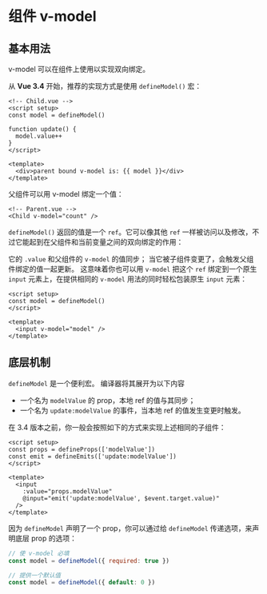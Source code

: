 # 组件 v-model

## 基本用法

v-model 可以在组件上使用以实现双向绑定。

从 **Vue 3.4** 开始，推荐的实现方式是使用 `defineModel()` 宏：

```vue
<!-- Child.vue -->
<script setup>
const model = defineModel()

function update() {
  model.value++
}
</script>

<template>
  <div>parent bound v-model is: {{ model }}</div>
</template>
```
父组件可以用 v-model 绑定一个值：
```vue
<!-- Parent.vue -->
<Child v-model="count" />
```

`defineModel()` 返回的值是一个 `ref`。它可以像其他 `ref` 一样被访问以及修改，不过它能起到在父组件和当前变量之间的双向绑定的作用：

它的 `.value` 和父组件的 `v-model` 的值同步；
当它被子组件变更了，会触发父组件绑定的值一起更新。
这意味着你也可以用 `v-model` 把这个 `ref` 绑定到一个原生 `input` 元素上，在提供相同的 `v-model` 用法的同时轻松包装原生 `input` 元素：

```vue
<script setup>
const model = defineModel()
</script>

<template>
  <input v-model="model" />
</template>
```

## 底层机制

`defineModel` 是一个便利宏。 编译器将其展开为以下内容
- 一个名为 `modelValue` 的 prop，本地 ref 的值与其同步；
- 一个名为 `update:modelValue` 的事件，当本地 ref 的值发生变更时触发。

在 3.4 版本之前，你一般会按照如下的方式来实现上述相同的子组件：

```vue
<script setup>
const props = defineProps(['modelValue'])
const emit = defineEmits(['update:modelValue'])
</script>

<template>
  <input
    :value="props.modelValue"
    @input="emit('update:modelValue', $event.target.value)"
  />
</template>
```
因为 `defineModel` 声明了一个 prop，你可以通过给 `defineModel` 传递选项，来声明底层 prop 的选项：

```js
// 使 v-model 必填
const model = defineModel({ required: true })

// 提供一个默认值
const model = defineModel({ default: 0 })
```